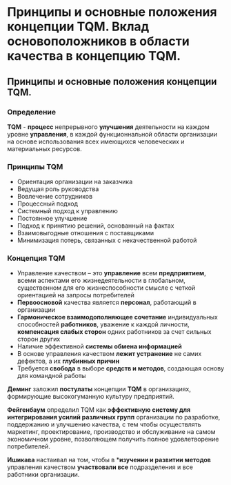 # Принципы и основные положения концепции TQM. Вклад основоположников в области качества в концепцию TQM. 
## Принципы и основные положения концепции TQM.
### Определение
**TQM** - **процесс** непрерывного **улучшения** деятельности на каждом уровне **управления**, в каждой функционнальной области организации на основе использования всех имеющихся человеческих и материальных ресурсов.
### Принципы TQM
* Ориентация организации на заказчика
* Ведущая роль руководства
* Вовлечение сотрудников
* Процессный подход
* Системный подход к управлению
* Постоянное улучшение
* Подход к принятию решений, основанный на фактах
* Взаимовыгодные отношения с поставщиками
* Минимизация потерь, связанных с некачественной работой
### Концепция TQM
* Управление качеством – это **управление** всем **предприятием**, всеми аспектами его жизнедеятельности в глобальном, существенном для его
 жизнеспособности смысле с четкой ориентацией на запросы потребителей
* **Первоосновой** качества является **персонал**, работающий в организации
* **Гармоническое взаимодополняющее сочетание** индивидуальных способностей **работников**, уважение к каждой личности, **компенсация слабых сторон** одних работников за счет сильных сторон других
* Наличие эффективной **системы обмена информацией**
* В основе управления качеством **лежит устранение** не самих дефектов, а их **глубинных причин**
* Требуется **свобода** в выборе **средств и методов**, создающая основу для командной работы

**Деминг** заложил **постулаты** концепции **TQM** в организациях, формирующие высокогуманную культуру предприятий.

**Фейгенбаум** определил TQM как **эффективную систему для интегрирования усилий различных групп** организации по разработке, поддержанию и улучшению качества, с тем чтобы осуществлять маркетинг, проектирование, производство и обслуживание на самом экономичном уровне, позволяющем получить полное удовлетворение потребителей.

**Ишикава** настаивал на том, чтобы в ***изучении и развитии методов** управления качеством **участвовали все** подразделения и все работники организации.

